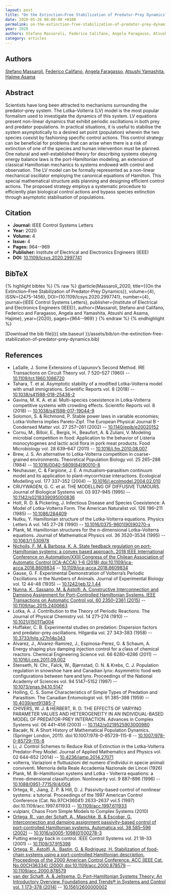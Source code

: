 ```yaml
---
layout: post
title: "On the Extinction–Free Stabilization of Predator-Prey Dynamics"
date: 2020-05-26 00:00:00 +0100
permalink: on-the-extinction-free-stabilization-of-predator-prey-dynamics
year: 2020
authors: Stefano Massaroli, Federico Califano, Angela Faragasso, Atsushi Yamashita, Hajime Asama
category: articles
---
```

 
## Authors
[Stefano Massaroli](authors/stefano-massaroli), [Federico Califano](authors/federico-califano), [Angela Faragasso](authors/angela-faragasso), [Atsushi Yamashita](authors/atsushi-yamashita), [Hajime Asama](authors/hajime-asama)
 
## Abstract
Scientists have long been attracted to mechanisms surrounding the predator–prey system. The Lotka–Volterra (LV) model is the most popular formalism used to investigate the dynamics of this system. LV equations present non-linear dynamics that exhibit periodic oscillations in both prey and predator populations. In practical situations, it is useful to stabilise the system asymptotically to a desired set point (population) wherein the two species coexist by fashioning specific control actions. This control strategy can be beneficial for problems that can arise when there is a risk of extinction of one of the species and human intervention must be planned. One natural and well-established theory for describing systems obeying energy balance laws is the port-Hamiltonian modeling, an extension of classical Hamiltonian mechanics to systems endowed with control and observation. The LV model can be formally represented as a non-linear mechanical oscillator employing the canonical equations of Hamilton. This special mathematical structure aids planning and designing efficient control actions. The proposed strategy employs a systematic procedure to efficiently plan biological control actions and bypass species extinction through asymptotic stabilisation of populations.
 
## Citation
- **Journal:** IEEE Control Systems Letters
- **Year:** 2020
- **Volume:** 4
- **Issue:** 4
- **Pages:** 964--969
- **Publisher:** Institute of Electrical and Electronics Engineers (IEEE)
- **DOI:** [10.1109/lcsys.2020.2997741](https://doi.org/10.1109/lcsys.2020.2997741)
 
## BibTeX
{% highlight bibtex %}
{% raw %}
@article{Massaroli_2020,
  title={{On the Extinction–Free Stabilization of Predator-Prey Dynamics}},
  volume={4},
  ISSN={2475-1456},
  DOI={10.1109/lcsys.2020.2997741},
  number={4},
  journal={IEEE Control Systems Letters},
  publisher={Institute of Electrical and Electronics Engineers (IEEE)},
  author={Massaroli, Stefano and Califano, Federico and Faragasso, Angela and Yamashita, Atsushi and Asama, Hajime},
  year={2020},
  pages={964--969}
}
{% endraw %}
{% endhighlight %}
 
[Download the bib file]({{ site.baseurl }}/assets/bib/on-the-extinction-free-stabilization-of-predator-prey-dynamics.bib)
 
## References
- LaSalle, J. Some Extensions of Liapunov’s Second Method. IRE Transactions on Circuit Theory vol. 7 520–527 (1960) -- [10.1109/tct.1960.1086720](https://doi.org/10.1109/tct.1960.1086720)
- Tahara, T. et al. Asymptotic stability of a modified Lotka-Volterra model with small immigrations. Scientific Reports vol. 8 (2018) -- [10.1038/s41598-018-25436-2](https://doi.org/10.1038/s41598-018-25436-2)
- Gavina, M. K. A. et al. Multi-species coexistence in Lotka-Volterra competitive systems with crowding effects. Scientific Reports vol. 8 (2018) -- [10.1038/s41598-017-19044-9](https://doi.org/10.1038/s41598-017-19044-9)
- Solomon, S. & Richmond, P. Stable power laws in variable economies; Lotka-Volterra implies Pareto-Zipf. The European Physical Journal B - Condensed Matter vol. 27 257–261 (2002) -- [10.1140/epjb/e20020152](https://doi.org/10.1140/epjb/e20020152)
- Cornu, M., Billoir, E., Bergis, H., Beaufort, A. & Zuliani, V. Modeling microbial competition in food: Application to the behavior of Listeria monocytogenes and lactic acid flora in pork meat products. Food Microbiology vol. 28 639–647 (2011) -- [10.1016/j.fm.2010.08.007](https://doi.org/10.1016/j.fm.2010.08.007)
- Brew, J. S. An alternative to Lotka-Volterra competition in coarse-grained environments. Theoretical Population Biology vol. 25 265–288 (1984) -- [10.1016/0040-5809(84)90010-8](https://doi.org/10.1016/0040-5809(84)90010-8)
- Neuhauser, C. & Fargione, J. E. A mutualism–parasitism continuum model and its application to plant–mycorrhizae interactions. Ecological Modelling vol. 177 337–352 (2004) -- [10.1016/j.ecolmodel.2004.02.010](https://doi.org/10.1016/j.ecolmodel.2004.02.010)
- CRUYWAGEN, G. C. et al. THE MODELLING OF DIFFUSIVE TUMOURS. Journal of Biological Systems vol. 03 937–945 (1995) -- [10.1142/s0218339095000836](https://doi.org/10.1142/s0218339095000836)
- Holt, R. D. & Pickering, J. Infectious Disease and Species Coexistence: A Model of Lotka-Volterra Form. The American Naturalist vol. 126 196–211 (1985) -- [10.1086/284409](https://doi.org/10.1086/284409)
- Nutku, Y. Hamiltonian structure of the Lotka-Volterra equations. Physics Letters A vol. 145 27–28 (1990) -- [10.1016/0375-9601(90)90270-x](https://doi.org/10.1016/0375-9601(90)90270-x)
- Plank, M. Hamiltonian structures for the n-dimensional Lotka–Volterra equations. Journal of Mathematical Physics vol. 36 3520–3534 (1995) -- [10.1063/1.530978](https://doi.org/10.1063/1.530978)
- [Nicholls, F. M. & Barbosa, K. A. State feedback regulation on port-Hamiltonian systems: a convex based approach. 2018 IEEE International Conference on Automation/XXIII Congress of the Chilean Association of Automatic Control (ICA-ACCA) 1–6 (2018) doi:10.1109/ica-acca.2018.8609834](state-feedback-regulation-on-port-hamiltonian-systems-a-convex-based-approach) -- [10.1109/ica-acca.2018.8609834](https://doi.org/10.1109/ica-acca.2018.8609834)
- Gause, G. F. Experimental Demonstration of Volterra’s Periodic Oscillations in the Numbers of Animals. Journal of Experimental Biology vol. 12 44–48 (1935) -- [10.1242/jeb.12.1.44](https://doi.org/10.1242/jeb.12.1.44)
- [Nunna, K., Sassano, M. & Astolfi, A. Constructive Interconnection and Damping Assignment for Port-Controlled Hamiltonian Systems. IEEE Transactions on Automatic Control vol. 60 2350–2361 (2015)](constructive-interconnection-and-damping-assignment-for-port-controlled-hamiltonian-systems) -- [10.1109/tac.2015.2400663](https://doi.org/10.1109/tac.2015.2400663)
- Lotka, A. J. Contribution to the Theory of Periodic Reactions. The Journal of Physical Chemistry vol. 14 271–274 (1910) -- [10.1021/j150111a004](https://doi.org/10.1021/j150111a004)
- Huffaker, C. B. Experimental studies on predation: Dispersion factors and predator-prey oscillations. Hilgardia vol. 27 343–383 (1958) -- [10.3733/hilg.v27n14p343](https://doi.org/10.3733/hilg.v27n14p343)
- Alvarez, J., Alvarez-Ramirez, J., Espinosa-Perez, G. & Schaum, A. Energy shaping plus damping injection control for a class of chemical reactors. Chemical Engineering Science vol. 66 6280–6286 (2011) -- [10.1016/j.ces.2011.09.002](https://doi.org/10.1016/j.ces.2011.09.002)
- Stenseth, N. Chr., Falck, W., Bjørnstad, O. N. & Krebs, C. J. Population regulation in snowshoe hare and Canadian lynx: Asymmetric food web configurations between hare and lynx. Proceedings of the National Academy of Sciences vol. 94 5147–5152 (1997) -- [10.1073/pnas.94.10.5147](https://doi.org/10.1073/pnas.94.10.5147)
- Holling, C. S. Some Characteristics of Simple Types of Predation and Parasitism. The Canadian Entomologist vol. 91 385–398 (1959) -- [10.4039/ent91385-7](https://doi.org/10.4039/ent91385-7)
- CHIVERS, W. J. & HERBERT, R. D. THE EFFECTS OF VARYING PARAMETER VALUES AND HETEROGENEITY IN AN INDIVIDUAL-BASED MODEL OF PREDATOR-PREY INTERACTION. Advances in Complex Systems vol. 06 441–456 (2003) -- [10.1142/s0219525903000980](https://doi.org/10.1142/s0219525903000980)
- Bacaër, N. A Short History of Mathematical Population Dynamics. (Springer London, 2011). doi:10.1007/978-0-85729-115-8 -- [10.1007/978-0-85729-115-8](https://doi.org/10.1007/978-0-85729-115-8)
- Li, J. Control Schemes to Reduce Risk of Extinction in the Lotka-Volterra Predator-Prey Model. Journal of Applied Mathematics and Physics vol. 02 644–652 (2014) -- [10.4236/jamp.2014.27071](https://doi.org/10.4236/jamp.2014.27071)
- volterra, Variazioni e fluttuazioni del numero d&#x2019;individui in specie animali conviventi. Memoria della Reale Accademia Nazionale dei Lincei (1926)
- Plank, M. Bi-Hamiltonian systems and Lotka - Volterra equations: a three-dimensional classification. Nonlinearity vol. 9 887–896 (1996) -- [10.1088/0951-7715/9/4/004](https://doi.org/10.1088/0951-7715/9/4/004)
- Ortega, R., Jiang, Z. P. & Hill, D. J. Passivity-based control of nonlinear systems: a tutorial. Proceedings of the 1997 American Control Conference (Cat. No.97CH36041) 2633–2637 vol.5 (1997) doi:10.1109/acc.1997.611933 -- [10.1109/acc.1997.611933](https://doi.org/10.1109/acc.1997.611933)
- vulpiani, Chaos From Simple Models to Complex Systems (2010)
- [Ortega, R., van der Schaft, A., Maschke, B. & Escobar, G. Interconnection and damping assignment passivity-based control of port-controlled Hamiltonian systems. Automatica vol. 38 585–596 (2002)](interconnection-and-damping-assignment-passivity-based-control-of-port-controlled-hamiltonian-systems) -- [10.1016/s0005-1098(01)00278-3](https://doi.org/10.1016/s0005-1098(01)00278-3)
- Putting energy back in control. IEEE Control Systems vol. 21 18–33 (2001) -- [10.1109/37.915398](https://doi.org/10.1109/37.915398)
- [Ortega, R., Astolfi, A., Bastin, G. & Rodriguez, H. Stabilization of food-chain systems using a port-controlled Hamiltonian description. Proceedings of the 2000 American Control Conference. ACC (IEEE Cat. No.00CH36334) (2000) doi:10.1109/acc.2000.878579](stabilization-of-food-chain-systems-using-a-port-controlled-hamiltonian-description) -- [10.1109/acc.2000.878579](https://doi.org/10.1109/acc.2000.878579)
- [van der Schaft, A. & Jeltsema, D. Port-Hamiltonian Systems Theory: An Introductory Overview. Foundations and Trends® in Systems and Control vol. 1 173–378 (2014)](port-hamiltonian-systems-theory-an-introductory-overview) -- [10.1561/2600000002](https://doi.org/10.1561/2600000002)

